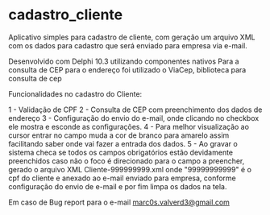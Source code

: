 # cadastro_cliente
Aplicativo simples para cadastro de cliente, com geração um arquivo XML com os dados para cadastro que será enviado para empresa via e-mail.

Desenvolvido com Delphi 10.3 utilizando componentes nativos
Para a consulta de CEP para o endereço foi utilizado o ViaCep, biblioteca para consulta de cep

Funcionalidades no cadastro do Cliente:

1 - Validação de CPF
2 - Consulta de CEP com preenchimento dos dados de endereço
3 - Configuração do envio do e-mail, onde clicando no checkbox ele mostra e esconde as configurações.
4 - Para melhor visualização ao cursor entrar no campo muda a cor de branco para amarelo assim facilitando saber onde vai fazer 
    a entrada dos dados.
5 - Ao gravar o sistema checa se todos os campos obrigatórios estão devidamente preenchidos caso não o foco é direcionado para 
    o campo a preencher, gerado o arquivo XML Cliente-999999999.xml onde "99999999999" é o cpf do cliente e anexado ao e-mail 
    enviado para empresa, conforme configuração do envio de e-mail e por fim limpa os dados na tela.
    
Em caso de Bug report para o e-mail marc0s.valverd3@gmail.com
